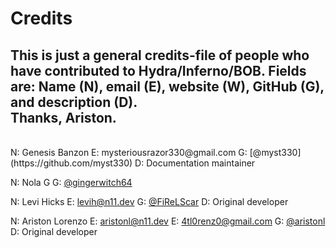 # Credits
This is just a general credits-file of people who have
contributed to Hydra/Inferno/BOB.  Fields are: Name (N),
email (E), website (W), GitHub (G), and description (D).
<br>
Thanks, Ariston.
<br>
---
<br>
N: Genesis Banzon
E: mysteriousrazor330@gmail.com
G: [@myst330](https://github.com/myst330)
D: Documentation maintainer

N: Nola G
G: [@gingerwitch64](https://github.com/gingerwitch64)

N: Levi Hicks
E: levih@n11.dev
G: [@FiReLScar](https://github.com/FiReLScar)
D: Original developer

N: Ariston Lorenzo
E: aristonl@n11.dev
E: 4tl0renz0@gmail.com
G: [@aristonl](https://github.com/aristonl)
D: Original developer
